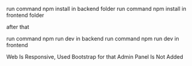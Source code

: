 run command npm install in backend folder
run command npm install in frontend folder


after that

run command npm run dev in backend
run command npm run dev in frontend

Web Is Responsive, Used Bootstrap for that
Admin Panel Is Not Added
